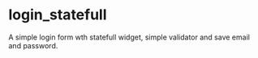 # login_statefull

A simple login form wth statefull widget, simple validator and save email and password.

